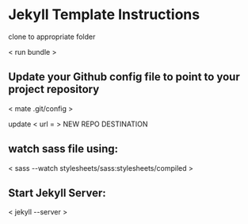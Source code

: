 Jekyll Template Instructions
====================

clone to appropriate folder

< run bundle >

Update your Github config file to point to your project repository
------------------------------------------------------------------ 
< mate .git/config >

update < url = > NEW REPO DESTINATION

watch sass file using:
---------------------
< sass --watch stylesheets/sass:stylesheets/compiled >

Start Jekyll Server:
---------------------
< jekyll --server >